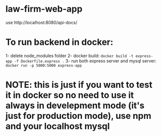 # law-firm-web-app
use http://localhost:8080/api-docs/


# To run backend in docker: 
1- delete node_modules folder
2- docker build: ```docker build -t express-app -f Dockerfile.express .```
3- run both express server and mysql server: ```docker run -p 5000:5000 express-app```

# NOTE: this is just if you want to test it in docker so no need to use it always in develepment mode (it's just for production mode), use npm and your localhost mysql
